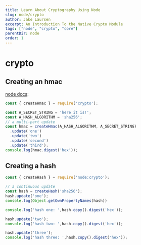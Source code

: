 ```yaml
---
title: Learn About Cryptography Using Node
slug: node/crypto
author: Jake Laursen
excerpt: An Introduction To the Native Crypto Module
tags: ["node", "crypto", "core"]
parentDir: node
order: 1
---
```


# crypto

## Creating an hmac
[node docs](https://nodejs.org/dist/latest-v18.x/docs/api/crypto.html#cryptocreatehmacalgorithm-key-options):  
```js
const { createHmac } = require('crypto');

const A_SECRET_STRING = 'here it is!';
const A_HASH_ALGORITHM = 'sha256';
// a multi-part update
const hmac = createHmac(A_HASH_ALGORITHM, A_SECRET_STRING)
  .update('one')
  .update('two')
  .update('second')
  .update('third');
console.log(hmac.digest('hex'));
```

## Creating a hash
```js
const { createHash } = require('node:crypto');

// a continuous update
const hash = createHash('sha256');
hash.update('one');
console.log(Object.getOwnPropertyNames(hash))

console.log('hash one: ',hash.copy().digest('hex'));

hash.update('two');
console.log('hash two: ',hash.copy().digest('hex'));

hash.update('three');
console.log('hash three: ',hash.copy().digest('hex'));
```